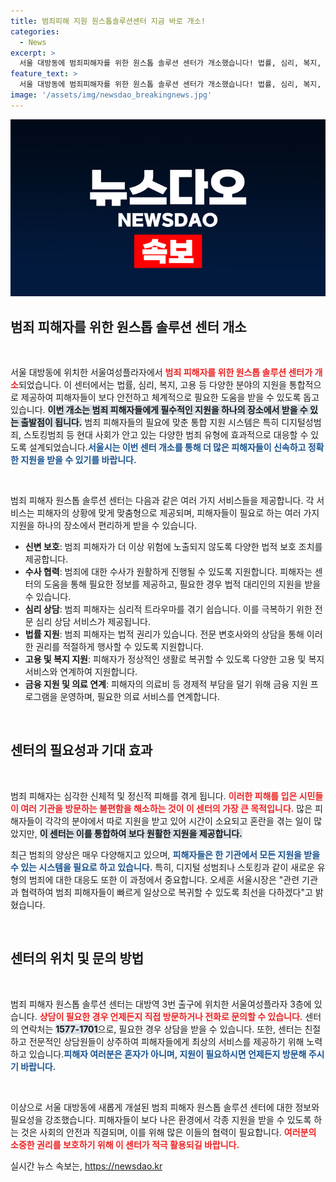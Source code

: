 ```yaml
---
title: 범죄피해 지원 원스톱솔루션센터 지금 바로 개소!
categories:
  - News
excerpt: >
  서울 대방동에 범죄피해자를 위한 원스톱 솔루션 센터가 개소했습니다! 법률, 심리, 복지, 고용까지 통합 지원 받는 이곳에서, 다양한 범죄 피해자들이 신속하게 도움을 받을 수 있습니다. 안전한 서울을 위한 첫걸음을 기대해 주세요!
feature_text: >
  서울 대방동에 범죄피해자를 위한 원스톱 솔루션 센터가 개소했습니다! 법률, 심리, 복지, 고용까지 통합 지원 받는 이곳에서, 다양한 범죄 피해자들이 신속하게 도움을 받을 수 있습니다. 안전한 서울을 위한 첫걸음을 기대해 주세요!
image: '/assets/img/newsdao_breakingnews.jpg'
---
```


<p><img src="/assets/img/newsdao_breakingnews.jpg" alt="ranknews 속보" /></p>

<h2 data-ke-size="size26">범죄 피해자를 위한 원스톱 솔루션 센터 개소</h2>

<p data-ke-size="size16">&nbsp;</p>

<p>서울 대방동에 위치한 서울여성플라자에서 <b><span style="color: #ee2323;">범죄 피해자를 위한 원스톱 솔루션 센터가 개소</span></b>되었습니다. 이 센터에서는 법률, 심리, 복지, 고용 등 다양한 분야의 지원을 통합적으로 제공하여 피해자들이 보다 안전하고 체계적으로 필요한 도움을 받을 수 있도록 돕고 있습니다. <b><span style="background-color: #21538527;">이번 개소는 범죄 피해자들에게 필수적인 지원을 하나의 장소에서 받을 수 있는 출발점이 됩니다.</span></b> 범죄 피해자들의 필요에 맞춘 통합 지원 시스템은 특히 디지털성범죄, 스토킹범죄 등 현대 사회가 안고 있는 다양한 범죄 유형에 효과적으로 대응할 수 있도록 설계되었습니다.<b><span style="color: #1a5490;">서울시는 이번 센터 개소를 통해 더 많은 피해자들이 신속하고 정확한 지원을 받을 수 있기를 바랍니다.</span></b></p>

<p data-ke-size="size16">&nbsp;</p>

<p>범죄 피해자 원스톱 솔루션 센터는 다음과 같은 여러 가지 서비스들을 제공합니다. 각 서비스는 피해자의 상황에 맞게 맞춤형으로 제공되며, 피해자들이 필요로 하는 여러 가지 지원을 하나의 장소에서 편리하게 받을 수 있습니다. </p>

<ul>
  <li><b>신변 보호</b>: 범죄 피해자가 더 이상 위험에 노출되지 않도록 다양한 법적 보호 조치를 제공합니다.</li>
  <li><b>수사 협력</b>: 범죄에 대한 수사가 원활하게 진행될 수 있도록 지원합니다. 피해자는 센터의 도움을 통해 필요한 정보를 제공하고, 필요한 경우 법적 대리인의 지원을 받을 수 있습니다.</li>
  <li><b>심리 상담</b>: 범죄 피해자는 심리적 트라우마를 겪기 쉽습니다. 이를 극복하기 위한 전문 심리 상담 서비스가 제공됩니다.</li>
  <li><b>법률 지원</b>: 범죄 피해자는 법적 권리가 있습니다. 전문 변호사와의 상담을 통해 이러한 권리를 적절하게 행사할 수 있도록 지원합니다.</li>
  <li><b>고용 및 복지 지원</b>: 피해자가 정상적인 생활로 복귀할 수 있도록 다양한 고용 및 복지 서비스와 연계하여 지원합니다.</li>
  <li><b>금융 지원 및 의료 연계</b>: 피해자의 의료비 등 경제적 부담을 덜기 위해 금융 지원 프로그램을 운영하며, 필요한 의료 서비스를 연계합니다.</li>
</ul>

<p data-ke-size="size16">&nbsp;</p>

<h2 data-ke-size="size26">센터의 필요성과 기대 효과</h2>

<p data-ke-size="size16">&nbsp;</p>

<p>범죄 피해자는 심각한 신체적 및 정신적 피해를 겪게 됩니다. <b><span style="color: #ee2323;">이러한 피해를 입은 시민들이 여러 기관을 방문하는 불편함을 해소하는 것이 이 센터의 가장 큰 목적입니다.</span></b> 많은 피해자들이 각각의 분야에서 따로 지원을 받고 있어 시간이 소요되고 혼란을 겪는 일이 많았지만, <b><span style="background-color: #21538527;">이 센터는 이를 통합하여 보다 원활한 지원을 제공합니다.</span></b> </p>

<p>최근 범죄의 양상은 매우 다양해지고 있으며, <b><span style="color: #1a5490;">피해자들은 한 기관에서 모든 지원을 받을 수 있는 시스템을 필요로 하고 있습니다.</span></b> 특히, 디지털 성범죄나 스토킹과 같이 새로운 유형의 범죄에 대한 대응도 또한 이 과정에서 중요합니다. 오세훈 서울시장은 "관련 기관과 협력하여 범죄 피해자들이 빠르게 일상으로 복귀할 수 있도록 최선을 다하겠다"고 밝혔습니다. </p>

<p data-ke-size="size16">&nbsp;</p>

<h2 data-ke-size="size26">센터의 위치 및 문의 방법</h2>

<p data-ke-size="size16">&nbsp;</p>

<p>범죄 피해자 원스톱 솔루션 센터는 대방역 3번 출구에 위치한 서울여성플라자 3층에 있습니다. <b><span style="color: #ee2323;">상담이 필요한 경우 언제든지 직접 방문하거나 전화로 문의할 수 있습니다.</span></b> 센터의 연락처는 <b><span style="background-color: #21538527;">1577-1701</span></b>으로, 필요한 경우 상담을 받을 수 있습니다. 또한, 센터는 친절하고 전문적인 상담원들이 상주하여 피해자들에게 최상의 서비스를 제공하기 위해 노력하고 있습니다.<b><span style="color: #1a5490;">피해자 여러분은 혼자가 아니며, 지원이 필요하시면 언제든지 방문해 주시기 바랍니다.</span></b></p>

<p data-ke-size="size16">&nbsp;</p>

<p>이상으로 서울 대방동에 새롭게 개설된 범죄 피해자 원스톱 솔루션 센터에 대한 정보와 필요성을 강조했습니다. 피해자들이 보다 나은 환경에서 각종 지원을 받을 수 있도록 하는 것은 사회의 안전과 직결되며, 이를 위해 많은 이들의 협력이 필요합니다. <b><span style="color: #ee2323;">여러분의 소중한 권리를 보호하기 위해 이 센터가 적극 활용되길 바랍니다.</span></b></p>
실시간 뉴스 속보는, <a href="https://newsdao.kr" rel="dofollow">https://newsdao.kr</a>


